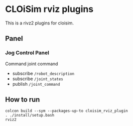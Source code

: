 # CLOiSim rviz plugins

This is a rivz2 plugins for cloisim.

## Panel

### Jog Control Panel

Command joint command

- subscribe `/robot_description`
- subscribe `/joint_states`
- publish `/joint_command`

## How to run

```shell
colcon build --sym --packages-up-to cloisim_rviz_plugin
. ./install/setup.bash
rviz2
```

